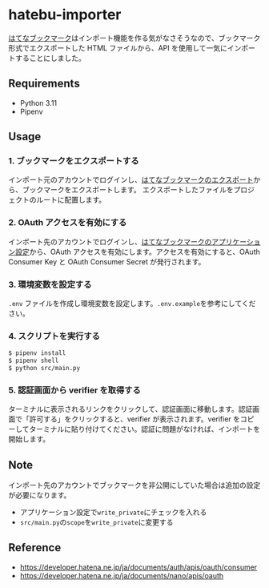 # hatebu-importer

[はてなブックマーク](https://b.hatena.ne.jp/)はインポート機能を作る気がなさそうなので、ブックマーク形式でエクスポートした HTML ファイルから、API を使用して一気にインポートすることにしました。

## Requirements

- Python 3.11
- Pipenv

## Usage

### 1. ブックマークをエクスポートする

インポート元のアカウントでログインし、[はてなブックマークのエクスポート](https://b.hatena.ne.jp/-/my/config/data_management)から、ブックマークをエクスポートします。
エクスポートしたファイルをプロジェクトのルートに配置します。

### 2. OAuth アクセスを有効にする

インポート先のアカウントでログインし、[はてなブックマークのアプリケーション設定](https://www.hatena.ne.jp/oauth/develop)から、OAuth アクセスを有効にします。アクセスを有効にすると、OAuth Consumer Key と OAuth Consumer Secret が発行されます。

### 3. 環境変数を設定する

`.env` ファイルを作成し環境変数を設定します。`.env.example`を参考にしてください。

### 4. スクリプトを実行する

```bash
$ pipenv install
$ pipenv shell
$ python src/main.py
```

### 5. 認証画面から verifier を取得する

ターミナルに表示されるリンクをクリックして、認証画面に移動します。認証画面で「許可する」をクリックすると、verifier が表示されます。verifier をコピーしてターミナルに貼り付けてください。認証に問題がなければ、インポートを開始します。

## Note

インポート先のアカウントでブックマークを非公開にしていた場合は追加の設定が必要になります。

- アプリケーション設定で`write_private`にチェックを入れる
- `src/main.py`の`scope`を`write_private`に変更する

## Reference

- https://developer.hatena.ne.jp/ja/documents/auth/apis/oauth/consumer
- https://developer.hatena.ne.jp/ja/documents/nano/apis/oauth
